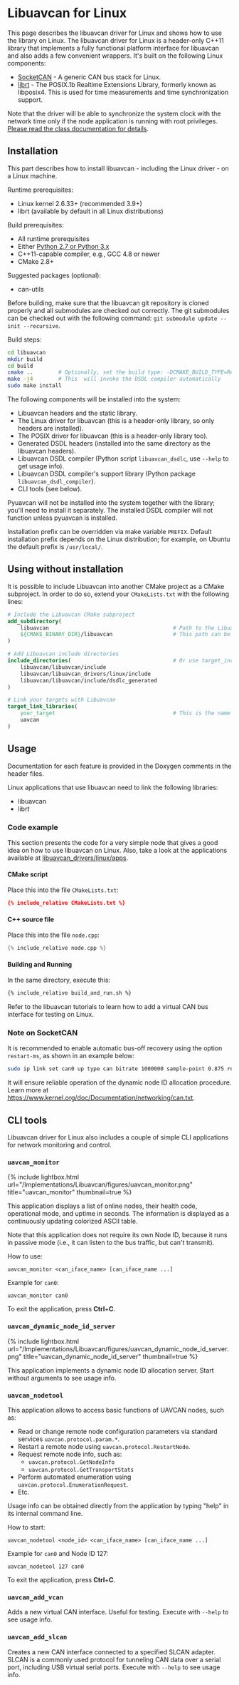 ---
---

# Libuavcan for Linux

This page describes the libuavcan driver for Linux and shows how to use the library on Linux.
The libuavcan driver for Linux is a header-only C++11 library that implements a fully functional platform interface
for libuavcan and also adds a few convenient wrappers.
It's built on the following Linux components:

* [SocketCAN](http://en.wikipedia.org/wiki/SocketCAN) -
A generic CAN bus stack for Linux.
* [librt](http://www.lehman.cuny.edu/cgi-bin/man-cgi?librt+3) -
The POSIX.1b Realtime Extensions Library, formerly known as libposix4.
This is used for time measurements and time synchronization support.

Note that the driver will be able to synchronize the system clock with the network time only if the
node application is running with root privileges.
[Please read the class documentation for details](https://github.com/UAVCAN/libuavcan/blob/master/libuavcan_drivers/linux/include/uavcan_linux/clock.hpp).

## Installation

This part describes how to install libuavcan - including the Linux driver - on a Linux machine.

Runtime prerequisites:

* Linux kernel 2.6.33+ (recommended 3.9+)
* librt (available by default in all Linux distributions)

Build prerequisites:

* All runtime prerequisites
* Either [Python 2.7 or Python 3.x](https://www.python.org)
* C++11-capable compiler, e.g., GCC 4.8 or newer
* CMake 2.8+

Suggested packages (optional):

* can-utils

Before building, make sure that the libuavcan git repository is cloned properly and all submodules are checked out
correctly.
The git submodules can be checked out with the following command: `git submodule update --init --recursive`.

Build steps:

```sh
cd libuavcan
mkdir build
cd build
cmake ..        # Optionally, set the build type: -DCMAKE_BUILD_TYPE=Release (default is RelWithDebInfo)
make -j4        # This  will invoke the DSDL compiler automatically
sudo make install
```

The following components will be installed into the system:

* Libuavcan headers and the static library.
* The Linux driver for libuavcan (this is a header-only library, so only headers are installed).
* The POSIX driver for libuavcan (this is a header-only library too).
* Generated DSDL headers (installed into the same directory as the libuavcan headers).
* Libuavcan DSDL compiler (Python script `libuavcan_dsdlc`, use `--help` to get usage info).
* Libuavcan DSDL compiler's support library (Python package `libuavcan_dsdl_compiler`).
* CLI tools (see below).

Pyuavcan will not be installed into the system together with the library; you'll need to install it separately.
The installed DSDL compiler will not function unless pyuavcan is installed.

Installation prefix can be overridden via make variable `PREFIX`.
Default installation prefix depends on the Linux distribution;
for example, on Ubuntu the default prefix is `/usr/local/`.

## Using without installation

It is possible to include Libuavcan into another CMake project as a CMake subproject.
In order to do so, extend your `CMakeLists.txt` with the following lines:

```cmake
# Include the Libuavcan CMake subproject
add_subdirectory(
    libuavcan                                       # Path to the Libuavcan repository, modify accordingly
    ${CMAKE_BINARY_DIR}/libuavcan                   # This path can be changed arbitrarily
)

# Add Libuavcan include directories
include_directories(                                # Or use target_include_directories() instead
    libuavcan/libuavcan/include
    libuavcan/libuavcan_drivers/linux/include
    libuavcan/libuavcan/include/dsdlc_generated
)

# Link your targets with Libuavcan
target_link_libraries(
    your_target                                     # This is the name of your target
    uavcan
)
```

## Usage

Documentation for each feature is provided in the Doxygen comments in the header files.

Linux applications that use libuavcan need to link the following libraries:

* libuavcan
* librt

### Code example

This section presents the code for a very simple node that gives a good idea on how to use libuavcan on Linux.
Also, take a look at the applications available at
[libuavcan_drivers/linux/apps](https://github.com/UAVCAN/libuavcan/tree/master/libuavcan_drivers/linux/apps).

#### CMake script

Place this into the file `CMakeLists.txt`:

```cmake
{% include_relative CMakeLists.txt %}
```

#### C++ source file

Place this into the file `node.cpp`:

```cpp
{% include_relative node.cpp %}
```

#### Building and Running

In the same directory, execute this:

```sh
{% include_relative build_and_run.sh %}
```

Refer to the libuavcan tutorials to learn how to add a virtual CAN bus interface for testing on Linux.

### Note on SocketCAN

It is recommended to enable automatic bus-off recovery using the option `restart-ms`, as shown in an example below:

```sh
sudo ip link set can0 up type can bitrate 1000000 sample-point 0.875 restart-ms 100
```

It will ensure reliable operation of the dynamic node ID allocation procedure.
Learn more at <https://www.kernel.org/doc/Documentation/networking/can.txt>.

## CLI tools

Libuavcan driver for Linux also includes a couple of simple CLI applications for network monitoring and control.

### `uavcan_monitor`

{% include lightbox.html url="/Implementations/Libuavcan/figures/uavcan_monitor.png" title="uavcan_monitor" thumbnail=true %}

This application displays a list of online nodes, their health code, operational mode, and uptime in seconds.
The information is displayed as a continuously updating colorized ASCII table.

Note that this application does not require its own Node ID,
because it runs in passive mode (i.e., it can listen to the bus traffic, but can't transmit).

How to use:

    uavcan_monitor <can_iface_name> [can_iface_name ...]

Example for `can0`:

    uavcan_monitor can0

To exit the application, press **Ctrl**+**C**.

### `uavcan_dynamic_node_id_server`

{% include lightbox.html url="/Implementations/Libuavcan/figures/uavcan_dynamic_node_id_server.png" title="uavcan_dynamic_node_id_server" thumbnail=true %}

This application implements a dynamic node ID allocation server. Start without arguments to see usage info.

### `uavcan_nodetool`

This application allows to access basic functions of UAVCAN nodes, such as:

* Read or change remote node configuration parameters via standard services `uavcan.protocol.param.*`.
* Restart a remote node using `uavcan.protocol.RestartNode`.
* Request remote node info, such as:
  * `uavcan.protocol.GetNodeInfo`
  * `uavcan.protocol.GetTransportStats`
* Perform automated enumeration using `uavcan.protocol.EnumerationRequest`.
* Etc.

Usage info can be obtained directly from the application by typing "help" in its internal command line.

How to start:

    uavcan_nodetool <node_id> <can_iface_name> [can_iface_name ...]

Example for `can0` and Node ID 127:

    uavcan_nodetool 127 can0

To exit the application, press **Ctrl**+**C**.

### `uavcan_add_vcan`

Adds a new virtual CAN interface. Useful for testing.
Execute with `--help` to see usage info.

### `uavcan_add_slcan`

Creates a new CAN interface connected to a specified SLCAN adapter.
SLCAN is a commonly used protocol for tunneling CAN data over a serial port, including USB virtual serial ports.
Execute with `--help` to see usage info.

